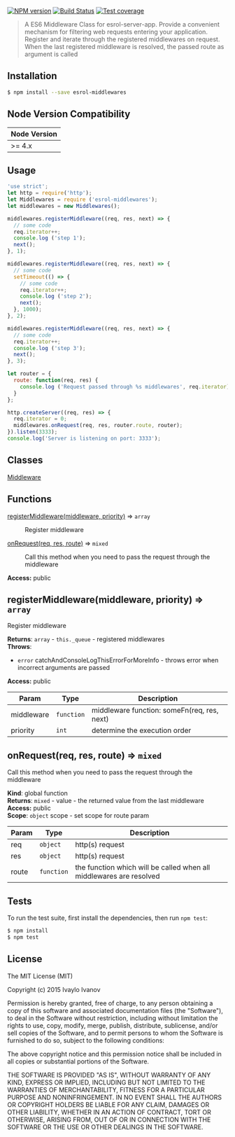 [![NPM version][npm-image]][npm-url] 
[![Build Status][travis-image]][travis-url] 
[![Test coverage][coveralls-image]][coveralls-url]
> A ES6 Middleware Class for esrol-server-app.
Provide a convenient mechanism for filtering web requests
entering your application.
Register and iterate through the registered middlewares
on request. When the last registered middleware is resolved, the passed route
as argument is called

## Installation

```sh
$ npm install --save esrol-middlewares
```
## Node Version Compatibility

| Node Version |
| ---- |
| >= 4.x |

## Usage

```js
'use strict';
let http = require('http');
let Middlewares = require ('esrol-middlewares');
let middlewares = new Middlewares();

middlewares.registerMiddleware((req, res, next) => {
  // some code
  req.iterator++;
  console.log ('step 1');
  next();
}, 1);

middlewares.registerMiddleware((req, res, next) => {
  // some code
  setTimeout(() => {
    // some code
    req.iterator++;
    console.log ('step 2');
    next();
  }, 1000);
}, 2);

middlewares.registerMiddleware((req, res, next) => {
  // some code
  req.iterator++;
  console.log ('step 3');
  next();
}, 3);

let router = {
  route: function(req, res) {
    console.log ('Request passed through %s middlewares', req.iterator);
  }
};

http.createServer((req, res) => {
  req.iterator = 0;
  middlewares.onRequest(req, res, router.route, router);
}).listen(3333);
console.log('Server is listening on port: 3333');

```

## Classes
<dl>
<dt><a href="#Middleware">Middleware</a></dt>
<dd><p></p></dd>
</dl>

## Functions
<dt><a href="#registerMiddleware">registerMiddleware(middleware, priority)</a> ⇒ <code>array</code></dt>
<dd><p>Register middleware</p>
</dd>
<dt><a href="#onRequest">onRequest(req, res, route)</a> ⇒ <code>mixed</code></dt>
<dd><p>Call this method when you need to pass the request
through the middleware</p>
</dd>
</dl>

**Access:** public  
<a name="registerMiddleware"></a>
## registerMiddleware(middleware, priority) ⇒ <code>array</code>
Register middleware

**Returns**: <code>array</code> - <code>this._queue</code> - registered middlewares  
**Throws**:

- <code>error</code> catchAndConsoleLogThisErrorForMoreInfo - throws error when
incorrect arguments are passed

**Access:** public  

| Param | Type | Description |
| --- | --- | --- |
| middleware | <code>function</code> | middleware function: someFn(req, res, next) |
| priority | <code>int</code> | determine the execution order |

<a name="onRequest"></a>
## onRequest(req, res, route) ⇒ <code>mixed</code>
Call this method when you need to pass the request
through the middleware

**Kind**: global function  
**Returns**: <code>mixed</code> - value - the returned value from the last middleware  
**Access:** public  
**Scope**: <code>object</code> scope - set scope for route param  

| Param | Type | Description |
| --- | --- | --- |
| req | <code>object</code> | http(s) request |
| res | <code>object</code> | http(s) request |
| route | <code>function</code> | the function which will be called when all middlewares are resolved |

## Tests

  To run the test suite, first install the dependencies, then run `npm test`:

```bash
$ npm install
$ npm test
```

## License

The MIT License (MIT)

Copyright (c) 2015 Ivaylo Ivanov

Permission is hereby granted, free of charge, to any person obtaining a copy of this software and associated documentation files (the "Software"), to deal in the Software without restriction, including without limitation the rights to use, copy, modify, merge, publish, distribute, sublicense, and/or sell copies of the Software, and to permit persons to whom the Software is furnished to do so, subject to the following conditions:

The above copyright notice and this permission notice shall be included in all copies or substantial portions of the Software.

THE SOFTWARE IS PROVIDED "AS IS", WITHOUT WARRANTY OF ANY KIND, EXPRESS OR IMPLIED, INCLUDING BUT NOT LIMITED TO THE WARRANTIES OF MERCHANTABILITY, FITNESS FOR A PARTICULAR PURPOSE AND NONINFRINGEMENT. IN NO EVENT SHALL THE AUTHORS OR COPYRIGHT HOLDERS BE LIABLE FOR ANY CLAIM, DAMAGES OR OTHER LIABILITY, WHETHER IN AN ACTION OF CONTRACT, TORT OR OTHERWISE, ARISING FROM, OUT OF OR IN CONNECTION WITH THE SOFTWARE OR THE USE OR OTHER DEALINGS IN THE SOFTWARE.


[npm-image]: https://badge.fury.io/js/esrol-middlewares.svg
[npm-url]: https://npmjs.org/package/esrol-middlewares
[travis-image]: https://travis-ci.org/esrol/esrol-middlewares.svg?branch=master
[travis-url]: https://travis-ci.org/esrol/esrol-middlewares
[coveralls-image]: https://coveralls.io/repos/esrol/esrol-middlewares/badge.svg
[coveralls-url]: https://coveralls.io/r/esrol/esrol-middlewares

